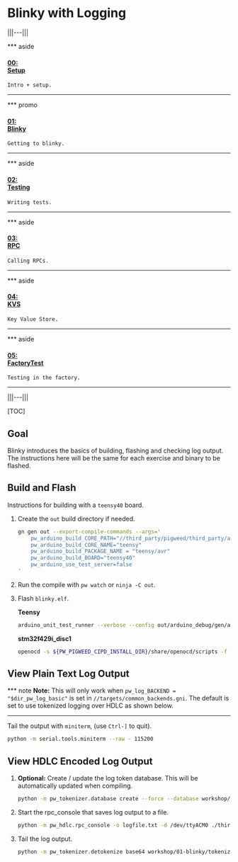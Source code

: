 # Blinky with Logging

|||---|||

*** aside
#### [00: <br/> Setup](/workshop/README.md)

`Intro + setup.`
***

*** promo
#### [01: <br/> Blinky](/workshop/01-blinky/README.md)

`Getting to blinky.`
***

*** aside
#### [02: <br/> Testing](/workshop/02-string-functions/README.md)

`Writing tests.`
***

*** aside
#### [03: <br/> RPC](/workshop/03-rpc/README.md)

`Calling RPCs.`
***

*** aside
#### [04: <br/> KVS](/workshop/04-kvs/README.md)

`Key Value Store.`
***

*** aside
#### [05: <br/> FactoryTest](/workshop/05-factory-test/README.md)

`Testing in the factory.`
***

|||---|||

[TOC]

## Goal

Blinky introduces the basics of building, flashing and checking log output. The
instructions here will be the same for each exercise and binary to be flashed.

## Build and Flash

Instructions for building with a `teensy40` board.

1. Create the `out` build directory if needed.

   ```sh
   gn gen out --export-compile-commands --args='
       pw_arduino_build_CORE_PATH="//third_party/pigweed/third_party/arduino/cores"
       pw_arduino_build_CORE_NAME="teensy"
       pw_arduino_build_PACKAGE_NAME = "teensy/avr"
       pw_arduino_build_BOARD="teensy40"
       pw_arduino_use_test_server=false
   '
   ```

1. Run the compile with `pw watch` or `ninja -C out`.

1. Flash `blinky.elf`.

   **Teensy**

   ```sh
   arduino_unit_test_runner --verbose --config out/arduino_debug/gen/arduino_builder_config.json --upload-tool teensyloader --flash-only out/arduino_debug/obj/workshop/01-blinky/bin/blinky.elf
   ```

   **stm32f429i_disc1**

   ```sh
   openocd -s ${PW_PIGWEED_CIPD_INSTALL_DIR}/share/openocd/scripts -f ${PW_ROOT}/targets/stm32f429i_disc1/py/stm32f429i_disc1_utils/openocd_stm32f4xx.cfg -c "program out/stm32f429i_disc1_debug/obj/workshop/01-blinky/bin/blinky.elf reset exit"
   ```

## View Plain Text Log Output

*** note
**Note:** This will only work when `pw_log_BACKEND = "$dir_pw_log_basic"` is set
in `//targets/common_backends.gni`. The default is set to use tokenized logging
over HDLC as shown below.
***

Tail the output with `miniterm`, (use `Ctrl-]` to quit).

```sh
python -m serial.tools.miniterm --raw - 115200
```

## View HDLC Encoded Log Output

1. **Optional:** Create / update the log token database. This will be automatically updated when compiling.

   ```sh
   python -m pw_tokenizer.database create --force --database workshop/01-blinky/tokenizer_database.csv out/arduino_debug/obj/workshop/01-blinky/bin/blinky.elf
   ```

1. Start the rpc_console that saves log output to a file.

   ```sh
   python -m pw_hdlc.rpc_console -o logfile.txt -d /dev/ttyACM0 ./third_party/pigweed/pw_rpc/echo.proto
   ```

1. Tail the log output.

   ```sh
   python -m pw_tokenizer.detokenize base64 workshop/01-blinky/tokenizer_database.csv -i logfile.txt --follow
   ```
